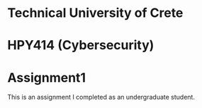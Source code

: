 # Technical University of Crete
# HPY414 (Cybersecurity)
# Assignment1

This is an assignment I completed as an undergraduate student.
